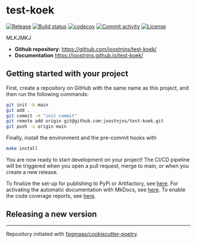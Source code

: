 # test-koek

[![Release](https://img.shields.io/github/v/release/joostnjns/test-koek)](https://img.shields.io/github/v/release/joostnjns/test-koek)
[![Build status](https://img.shields.io/github/actions/workflow/status/joostnjns/test-koek/main.yml?branch=main)](https://github.com/joostnjns/test-koek/actions/workflows/main.yml?query=branch%3Amain)
[![codecov](https://codecov.io/gh/joostnjns/test-koek/branch/main/graph/badge.svg)](https://codecov.io/gh/joostnjns/test-koek)
[![Commit activity](https://img.shields.io/github/commit-activity/m/joostnjns/test-koek)](https://img.shields.io/github/commit-activity/m/joostnjns/test-koek)
[![License](https://img.shields.io/github/license/joostnjns/test-koek)](https://img.shields.io/github/license/joostnjns/test-koek)

MLKJMKJ

- **Github repository**: <https://github.com/joostnjns/test-koek/>
- **Documentation** <https://joostnjns.github.io/test-koek/>

## Getting started with your project

First, create a repository on GitHub with the same name as this project, and then run the following commands:

``` bash
git init -b main
git add .
git commit -m "init commit"
git remote add origin git@github.com:joostnjns/test-koek.git
git push -u origin main
```

Finally, install the environment and the pre-commit hooks with 

```bash
make install
```

You are now ready to start development on your project! The CI/CD
pipeline will be triggered when you open a pull request, merge to main,
or when you create a new release.

To finalize the set-up for publishing to PyPi or Artifactory, see
[here](https://fpgmaas.github.io/cookiecutter-poetry/features/publishing/#set-up-for-pypi).
For activating the automatic documentation with MkDocs, see
[here](https://fpgmaas.github.io/cookiecutter-poetry/features/mkdocs/#enabling-the-documentation-on-github).
To enable the code coverage reports, see [here](https://fpgmaas.github.io/cookiecutter-poetry/features/codecov/).

## Releasing a new version



---

Repository initiated with [fpgmaas/cookiecutter-poetry](https://github.com/fpgmaas/cookiecutter-poetry).
